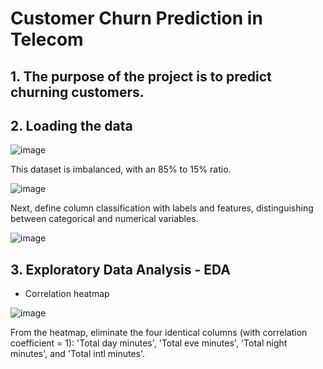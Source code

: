 # Customer Churn Prediction in Telecom

## 1. The purpose of the project is to predict churning customers.

## 2. Loading the data

![image](https://github.com/DzungDo82/TeleChurn/assets/138108830/4cfccceb-9b21-443f-b75c-91cf126d3e41)

This dataset is imbalanced, with an 85% to 15% ratio.

![image](https://github.com/DzungDo82/TeleChurn/assets/138108830/842777d3-406e-41e6-9673-81fb984ef1b4)

Next, define column classification with labels and features, distinguishing between categorical and numerical variables.

![image](https://github.com/DzungDo82/TeleChurn/assets/138108830/5a598999-bfaf-4a72-891c-e3e3776c6d4f)

## 3. Exploratory Data Analysis - EDA
 - Correlation heatmap

![image](https://github.com/DzungDo82/TeleChurn/assets/138108830/5aaeeab2-4b8d-4260-ae6e-b2ab587b619b)

From the heatmap, eliminate the four identical columns (with correlation coefficient = 1): 'Total day minutes', 'Total eve minutes', 'Total night minutes', and 'Total intl minutes'.
